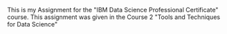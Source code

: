 This is my Assignment for the "IBM Data Science Professional Certificate" course. This assignment was given in the Course 2 "Tools and Techniques for Data Science"
